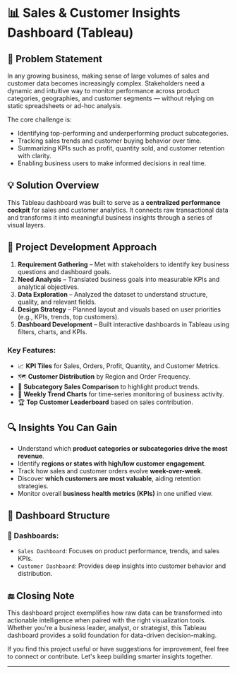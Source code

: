 # 📊 Sales & Customer Insights Dashboard (Tableau)

## 🚩 Problem Statement

In any growing business, making sense of large volumes of sales and customer data becomes increasingly complex. Stakeholders need a dynamic and intuitive way to monitor performance across product categories, geographies, and customer segments — without relying on static spreadsheets or ad-hoc analysis. 

The core challenge is:
- Identifying top-performing and underperforming product subcategories.
- Tracking sales trends and customer buying behavior over time.
- Summarizing KPIs such as profit, quantity sold, and customer retention with clarity.
- Enabling business users to make informed decisions in real time.

## 💡 Solution Overview

This Tableau dashboard was built to serve as a **centralized performance cockpit** for sales and customer analytics. It connects raw transactional data and transforms it into meaningful business insights through a series of visual layers.

## 🧠 Project Development Approach

1. **Requirement Gathering** – Met with stakeholders to identify key business questions and dashboard goals.
2. **Need Analysis** – Translated business goals into measurable KPIs and analytical objectives.
3. **Data Exploration** – Analyzed the dataset to understand structure, quality, and relevant fields.
4. **Design Strategy** – Planned layout and visuals based on user priorities (e.g., KPIs, trends, top customers).
5. **Dashboard Development** – Built interactive dashboards in Tableau using filters, charts, and KPIs.


### Key Features:
- 📈 **KPI Tiles** for Sales, Orders, Profit, Quantity, and Customer Metrics.
- 🗺️ **Customer Distribution** by Region and Order Frequency.
- 🛒 **Subcategory Sales Comparison** to highlight product trends.
- 📅 **Weekly Trend Charts** for time-series monitoring of business activity.
- 🏆 **Top Customer Leaderboard** based on sales contribution.

## 🔍 Insights You Can Gain

- Understand which **product categories or subcategories drive the most revenue**.
- Identify **regions or states with high/low customer engagement**.
- Track how sales and customer orders evolve **week-over-week**.
- Discover **which customers are most valuable**, aiding retention strategies.
- Monitor overall **business health metrics (KPIs)** in one unified view.

## 📂 Dashboard Structure

### 📌 Dashboards:
- `Sales Dashboard`: Focuses on product performance, trends, and sales KPIs.
- `Customer Dashboard`: Provides deep insights into customer behavior and distribution.

## 🔚 Closing Note

This dashboard project exemplifies how raw data can be transformed into actionable intelligence when paired with the right visualization tools. Whether you're a business leader, analyst, or strategist, this Tableau dashboard provides a solid foundation for data-driven decision-making. 

If you find this project useful or have suggestions for improvement, feel free to connect or contribute. Let's keep building smarter insights together.

---

